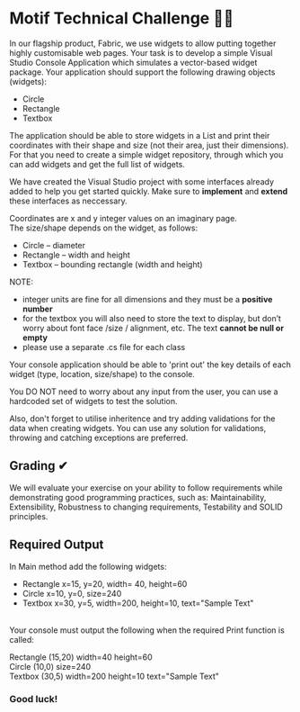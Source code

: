 # Motif Technical Challenge 🐱‍💻

In our flagship product, Fabric, we use widgets to allow putting together highly customisable web pages. Your task is to develop a simple Visual Studio Console Application which simulates a vector-based widget package. Your application should support the following drawing objects (widgets):

- Circle
- Rectangle
- Textbox

The application should be able to store widgets in a List and print their coordinates with their shape and size (not their area, just their dimensions).
For that you need to create a simple widget repository, through which you can add widgets and get the full list of widgets.

We have created the Visual Studio project with some interfaces already added to help you get started quickly. Make sure to **implement** and **extend** these interfaces as neccessary.

Coordinates are x and y integer values on an imaginary page.
\
The size/shape depends on the widget, as follows:
- Circle – diameter
- Rectangle – width and height
- Textbox – bounding rectangle (width and height)

NOTE:
- integer units are fine for all dimensions and they must be a **positive number**
- for the textbox you will also need to store the text to display, but don’t worry about font face /size / alignment, etc. The text **cannot be null or empty**
- please use a separate .cs file for each class

Your console application should be able to 'print out' the key details of each widget (type, location, size/shape) to the console.

You DO NOT need to worry about any input from the user, you can use a hardcoded set of widgets to test the solution.

Also, don't forget to utilise inheritence and try adding validations for the data when creating widgets. You can use any solution for validations, throwing and catching exceptions are preferred.

## Grading ✔
We will evaluate your exercise on your ability to follow requirements while demonstrating good programming practices, such as: Maintainability, Extensibility, Robustness to changing requirements, Testability and SOLID principles.

## Required Output
In Main method add the following widgets:

- Rectangle x=15, y=20, width= 40, height=60
- Circle x=10, y=0, size=240
- Textbox x=30, y=5, width=200, height=10, text="Sample Text"

\
Your console must output the following when the required Print function is called:

Rectangle (15,20) width=40 height=60
\
Circle (10,0) size=240
\
Textbox (30,5) width=200 height=10 text="Sample Text"

### Good luck!
